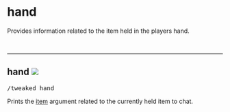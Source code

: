 # hand

Provides information related to the item held in the players hand.

<br>

---
## hand ![](/img/version_1.12.png)

<pre>/tweaked hand</pre>

Prints the [item](/arguments/item/) argument related to the currently held item to chat.